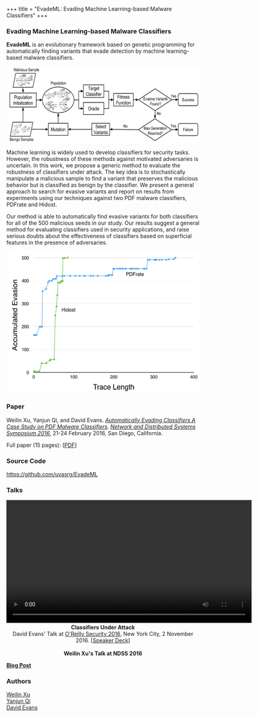 +++
title = "EvadeML: Evading Machine Learning-based Malware Classifiers"
+++

### Evading Machine Learning-based Malware Classifiers

**EvadeML** is an evolutionary framework based on genetic programming
  for automatically finding variants that evade detection by machine
  learning-based malware classifiers.

<center>
<a href="/images/method.png"><img src="/images/method.png" alt="Overview" width="650px" height="199px"></a>
</center>
<p>
Machine learning is widely used to develop classifiers for security
tasks. However, the robustness of these methods against motivated
adversaries is uncertain. In this work, we propose a generic method to
evaluate the robustness of classifiers under attack. The key idea is to
stochastically manipulate a malicious sample to find a variant that
preserves the malicious behavior but is classified as benign by the
classifier. We present a general approach to search for evasive variants
and report on results from experiments using our techniques against two
PDF malware classifiers, PDFrate and Hidost. 

Our method is able to automatically find evasive variants for both
classifiers for all of the 500 malicious seeds in our study. Our results
suggest a general method for evaluating classifiers used in security
applications, and raise serious doubts about the effectiveness of
classifiers based on superficial features in the presence of
adversaries.

<center>
<a href="/images/accumulated_evasion_by_trace_length.png"><img src="/images/accumulated_evasion_by_trace_length.png" alt="Overview" width="531px" height="369px"></a>
</center>


### Paper

Weilin Xu, Yanjun Qi, and David Evans. [_Automatically Evading
Classifiers A Case Study on PDF Malware Classifiers_](/docs/evademl.pdf).  [_Network and
Distributed Systems Symposium
2016_](https://www.internetsociety.org/events/ndss-symposium-2016),
21-24 February 2016, San Diego, California.

Full paper (15 pages): [[PDF](/docs/evademl.pdf)]

### Source Code

<a href="https://github.com/uvasrg/EvadeML">https://github.com/uvasrg/EvadeML</a>  


### Talks

<center>
<video width="640" controls="controls">
<source src="https://www.cs.virginia.edu/evans/talks/oreilly.mp4" type="video/mp4">
</video><br>
<b>Classifiers Under Attack</b><br>
David Evans' Talk at <a href="http://conferences.oreilly.com/security/network-data-security-ny/public/schedule/detail/53176">O'Reilly Security 2016</a>, New York City, 2 November 2016. [<a href="https://speakerdeck.com/evansuva/classifiers-under-attack">Speaker Deck</a>]<br>
</center>

<center>
<script async class="speakerdeck-embed" data-id="0a82f51fd6534cdbb58f3df1bcbc004f" data-ratio="1.77777777777778" src="//speakerdeck.com/assets/embed.js"></script><br>
<b>Weilin Xu's Talk at NDSS 2016</b>
</center>

<a href="http://www.jeffersonswheel.org/2016/ndss-talk-automatically-evading-classifiers-including-gmails"><b>Blog Post</b></a>


### Authors

[Weilin Xu](https://github.com/mzweilin)  
[Yanjun Qi](http://www.cs.virginia.edu/yanjun/)  
[David Evans](http://www.cs.virginia.edu/evans) 
